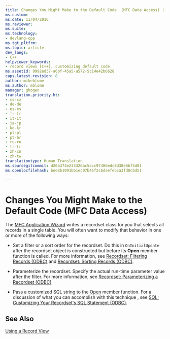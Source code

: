 ```yaml
---
title: Changes You Might Make to the Default Code  (MFC Data Access) | Microsoft Docs
ms.custom: 
ms.date: 11/04/2016
ms.reviewer: 
ms.suite: 
ms.technology:
- devlang-cpp
ms.tgt_pltfrm: 
ms.topic: article
dev_langs:
- C++
helpviewer_keywords:
- record views [C++], customizing default code
ms.assetid: 9992ed37-a6bf-45a5-a572-5c14e42b6628
caps.latest.revision: 8
author: mikeblome
ms.author: mblome
manager: ghogen
translation.priority.ht:
- cs-cz
- de-de
- es-es
- fr-fr
- it-it
- ja-jp
- ko-kr
- pl-pl
- pt-br
- ru-ru
- tr-tr
- zh-cn
- zh-tw
translationtype: Human Translation
ms.sourcegitcommit: d26b374e233326ac5acc97486edc8d38e6bf5d81
ms.openlocfilehash: bee8b1091bb1ec07b45f2c6daefebca3fd0cbd51

---
```

# Changes You Might Make to the Default Code  (MFC Data Access)
The [MFC Application Wizard](../mfc/reference/database-support-mfc-application-wizard.md) writes a recordset class for you that selects all records in a single table. You will often want to modify that behavior in one or more of the following ways:  
  
-   Set a filter or a sort order for the recordset. Do this in `OnInitialUpdate` after the recordset object is constructed but before its **Open** member function is called. For more information, see [Recordset: Filtering Records (ODBC)](../data/odbc/recordset-filtering-records-odbc.md) and [Recordset: Sorting Records (ODBC)](../data/odbc/recordset-sorting-records-odbc.md).  
  
-   Parameterize the recordset. Specify the actual run-time parameter value after the filter. For more information, see [Recordset: Parameterizing a Recordset (ODBC)](../data/odbc/recordset-parameterizing-a-recordset-odbc.md)  
  
-   Pass a customized SQL string to the [Open](../mfc/reference/crecordset-class.md#crecordset__open) member function. For a discussion of what you can accomplish with this technique , see [SQL: Customizing Your Recordset's SQL Statement (ODBC)](../data/odbc/sql-customizing-your-recordsets-sql-statement-odbc.md).  
  
## See Also  
 [Using a Record View](../data/using-a-record-view-mfc-data-access.md)


<!--HONumber=Jan17_HO2-->


